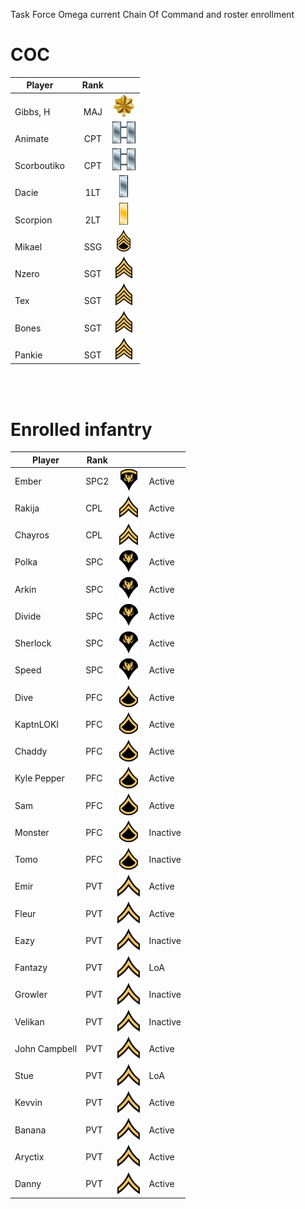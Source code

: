 Task Force Omega current Chain Of Command and roster enrollment

 # COC
 
|Player||Rank|| 
| ----------- |-|:----:| :-: |
| </br>Gibbs, H    | | </br>MAJ  | ![](assets/images/Ranks/small/MAJ.png)|
| </br>Animate     | | </br>CPT  | ![](assets/images/Ranks/small/CPT.png)|
| </br>Scorboutiko | | </br>CPT  | ![](assets/images/Ranks/small/CPT.png)|
| </br>Dacie       | | </br>1LT  | ![](assets/images/Ranks/small/1LT.png)|
| </br>Scorpion    | | </br>2LT  | ![](assets/images/Ranks/small/2LT.png)|
| </br>Mikael      | | </br>SSG  | ![](assets/images/Ranks/small/SSGBlack.png)|
| </br>Nzero       | | </br>SGT  | ![](assets/images/Ranks/small/SGTBlack.png)|
| </br>Tex         | | </br>SGT  | ![](assets/images/Ranks/small/SGTBlack.png)|
| </br>Bones       | | </br>SGT  | ![](assets/images/Ranks/small/SGTBlack.png)|
| </br>Pankie      | | </br>SGT  | ![](assets/images/Ranks/small/SGTBlack.png)|

</br>
</br>

 # Enrolled infantry

 
| Player        | Rank |  |          |
| ------------- | ---- | :-: | -------- |
| Ember         | SPC2 | ![](assets/images/Ranks/small/SPC2Black.png) | Active   |
| Rakija        | CPL  | ![](assets/images/Ranks/small/CPLBlack.png) | Active   |
| Chayros       | CPL  | ![](assets/images/Ranks/small/CPLBlack.png) | Active   |
| Polka         | SPC  | ![](assets/images/Ranks/small/SPC1Black.png) | Active   |
| Arkin         | SPC  | ![](assets/images/Ranks/small/SPC1Black.png) | Active   |
| Divide        | SPC  | ![](assets/images/Ranks/small/SPC1Black.png) | Active   |
| Sherlock      | SPC  | ![](assets/images/Ranks/small/SPC1Black.png) | Active   |
| Speed         | SPC  | ![](assets/images/Ranks/small/SPC1Black.png) | Active   |
| Dive          | PFC  | ![](assets/images/Ranks/small/PFCBlack.png) | Active   |
| KaptnLOKI     | PFC  | ![](assets/images/Ranks/small/PFCBlack.png) | Active   |
| Chaddy        | PFC  | ![](assets/images/Ranks/small/PFCBlack.png) | Active   |
| Kyle Pepper   | PFC  | ![](assets/images/Ranks/small/PFCBlack.png) | Active   |
| Sam           | PFC  | ![](assets/images/Ranks/small/PFCBlack.png) | Active   |
| Monster       | PFC  | ![](assets/images/Ranks/small/PFCBlack.png) | Inactive |
| Tomo          | PFC  | ![](assets/images/Ranks/small/PFCBlack.png) | Inactive |
| Emir          | PVT  | ![](assets/images/Ranks/small/PVTBlack.png) | Active   |
| Fleur         | PVT  | ![](assets/images/Ranks/small/PVTBlack.png) | Active   |
| Eazy          | PVT  | ![](assets/images/Ranks/small/PVTBlack.png) | Inactive |
| Fantazy       | PVT  | ![](assets/images/Ranks/small/PVTBlack.png) | LoA      |
| Growler       | PVT  | ![](assets/images/Ranks/small/PVTBlack.png) | Inactive |
| Velikan       | PVT  | ![](assets/images/Ranks/small/PVTBlack.png) | Inactive |
| John Campbell | PVT  | ![](assets/images/Ranks/small/PVTBlack.png) | Active   |
| Stue          | PVT  | ![](assets/images/Ranks/small/PVTBlack.png) | LoA      |
| Kevvin        | PVT  | ![](assets/images/Ranks/small/PVTBlack.png) | Active   |
| Banana        | PVT  | ![](assets/images/Ranks/small/PVTBlack.png) | Active   |
| Aryctix       | PVT  | ![](assets/images/Ranks/small/PVTBlack.png) | Active   |
| Danny         | PVT  | ![](assets/images/Ranks/small/PVTBlack.png) | Active   |